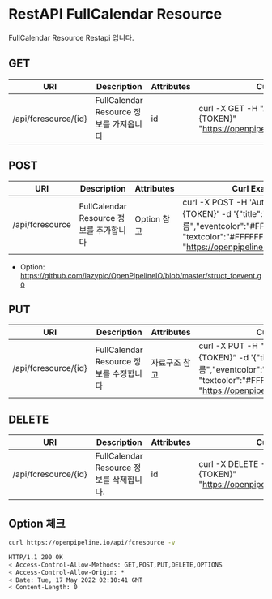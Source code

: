 # RestAPI FullCalendar Resource

FullCalendar Resource Restapi 입니다.

## GET

| URI | Description | Attributes | Curl Example |
| --- | --- | --- | --- |
|/api/fcresource/{id}|FullCalendar Resource 정보를 가져옵니다|id|curl -X GET -H "Authorization: Basic {TOKEN}" "https://openpipeline.io/api/fcresource/{id}"

## POST

| URI | Description | Attributes | Curl Example |
| --- | --- | --- | --- |
|/api/fcresource|FullCalendar Resource 정보를 추가합니다| Option 참고 |curl -X POST -H 'Authorization: Basic {TOKEN}' -d '{"title":"레이어이름","eventcolor":"#FF1100", "textcolor":"#FFFFFF"}' "https://openpipeline.io/api/fcresource"

- Option: https://github.com/lazypic/OpenPipelineIO/blob/master/struct_fcevent.go

## PUT

| URI | Description | Attributes | Curl Example |
| --- | --- | --- | --- |
|/api/fcresource/{id}|FullCalendar Resource 정보를 수정합니다| 자료구조 참고 |curl -X PUT -H "Authorization: Basic {TOKEN}“ -d '{"title":"레이어이름","eventcolor":"#FF1100", "textcolor":"#FFFFFF"}' "https://openpipeline.io/api/fcresource/{id}"

## DELETE

| URI | Description | Attributes | Curl Example |
| --- | --- | --- | --- |
|/api/fcresource/{id}|FullCalendar Resource 정보를 삭제합니다.|id|curl -X DELETE -H "Authorization: Basic {TOKEN}" "https://openpipeline.io/api/fcresource/{id}"

## Option 체크

```bash
curl https://openpipeline.io/api/fcresource -v
```

```bash
HTTP/1.1 200 OK
< Access-Control-Allow-Methods: GET,POST,PUT,DELETE,OPTIONS
< Access-Control-Allow-Origin: *
< Date: Tue, 17 May 2022 02:10:41 GMT
< Content-Length: 0
```
